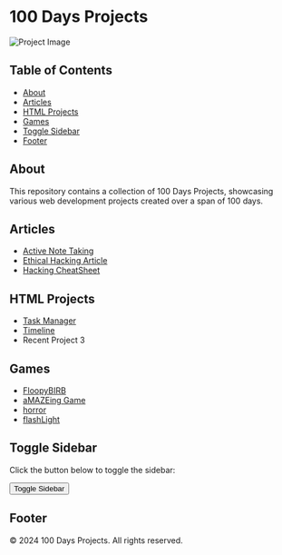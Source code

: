 # 100 Days Projects

![Project Image](https://via.placeholder.com/150) <!-- Replace this with your project image -->

## Table of Contents
- [About](#about)
- [Articles](#articles)
- [HTML Projects](#html-projects)
- [Games](#games)
- [Toggle Sidebar](#toggle-sidebar)
- [Footer](#footer)

## About
This repository contains a collection of 100 Days Projects, showcasing various web development projects created over a span of 100 days.

## Articles
- [Active Note Taking](Notes.html)
- [Ethical Hacking Article](Ethical_Hacking.html)
- [Hacking CheatSheet](cheatsheet.html)

## HTML Projects
- [Task Manager](task.html)
- [Timeline](timeline.html)
- Recent Project 3

## Games
- [FloopyBIRB](FloopyBIRB.html)
- [aMAZEing Game](maze.html)
- [horror](horror.html)
- [flashLight](flashlight.html)

## Toggle Sidebar
Click the button below to toggle the sidebar:

<button class="toggle-sidebar" onclick="toggleSidebar()">Toggle Sidebar</button>

## Footer
&copy; 2024 100 Days Projects. All rights reserved.
